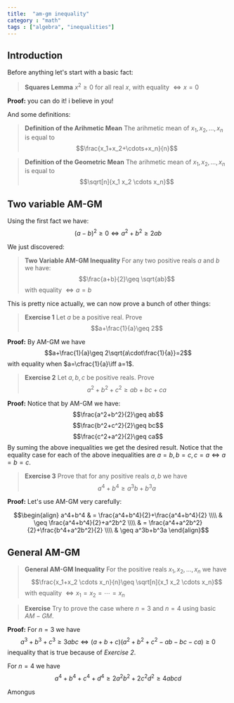 ```yaml
---
title:  "am-gm inequality"
category : "math"
tags : ["algebra", "inequalities"]
---
```


## Introduction
Before anything let's start with a basic fact:

>**Squares Lemma**
>$x^2\geq0$ for all real $x$, with equality $\iff x=0$

**Proof:** you can do it! i believe in you!

And some definitions:

> **Definition of the Arihmetic Mean**
> The arihmetic mean of $x_1,x_2,\dots,x_n$ is equal to $$\frac{x_1+x_2+\cdots+x_n}{n}$$


> **Definition of the Geometric Mean**
> The arihmetic mean of $x_1,x_2,\dots,x_n$ is equal to $$\sqrt[n]{x_1 x_2 \cdots x_n}$$

## Two variable AM-GM

Using the first fact we have:
$$(a-b)^2\geq 0 \iff a^2+b^2\geq 2ab$$

We just discovered:
> **Two Variable AM-GM Inequality**
> For any two positive reals $a$ and $b$ we have: $$\frac{a+b}{2}\geq \sqrt{ab}$$
> with equality $\iff a=b$

This is pretty nice actually, we can now prove a bunch of other things:
> **Exercise 1** Let $a$ be a positive real. Prove $$a+\frac{1}{a}\geq 2$$

**Proof:** By AM-GM we have $$a+\frac{1}{a}\geq 2\sqrt{a\cdot\frac{1}{a}}=2$$ with equality when $a=\cfrac{1}{a}\iff a=1$.

> **Exercise 2** Let $a,b,c$ be positive reals. Prove $$a^2+b^2+c^2 \geq ab+bc+ca$$
 
**Proof:** Notice that by AM-GM we have:
$$\frac{a^2+b^2}{2}\geq ab$$
$$\frac{b^2+c^2}{2}\geq bc$$
$$\frac{c^2+a^2}{2}\geq ca$$
By suming the above inequalities we get the desired result. Notice that the equality case for each of the above inequalities are $a=b, b=c, c=a \iff a=b=c$.

> **Exercise 3** Prove that for any positive reals $a,b$ we have $$a^4+b^4\geq a^3b+b^3a$$

**Proof:** Let's use AM-GM very carefully:

$$\begin{align}
a^4+b^4 & = \frac{a^4+b^4}{2}+\frac{a^4+b^4}{2} \\\\
& \geq \frac{a^4+b^4}{2}+a^2b^2 \\\\
& = \frac{a^4+a^2b^2}{2}+\frac{b^4+a^2b^2}{2} \\\\
& \geq a^3b+b^3a
\end{align}$$

## General AM-GM

> **General AM-GM Inequality**
> For the positive reals $x_1,x_2,\dots,x_n$ we have $$\frac{x_1+x_2 \cdots x_n}{n}\geq \sqrt[n]{x_1 x_2 \cdots x_n}$$
> with equality $\iff x_1=x_2=\cdots = x_n$

> **Exercise** Try to prove the case where $n=3$ and $n=4$ using basic $AM-GM$.

**Proof:** For $n=3$ we have $$a^3+b^3+c^3\geq 3abc \iff (a+b+c)(a^2+b^2+c^2-ab-bc-ca)\geq 0$$
inequality that is true because of *Exercise 2*.

For $n=4$ we have $$a^4+b^4+c^4+d^4\geq 2a^2b^2+2c^2d^2\geq 4abcd$$

Amongus
